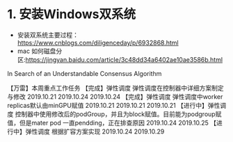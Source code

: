 # 1. 安装Windows双系统
* 安装双系统主要过程：https://www.cnblogs.com/diligenceday/p/6932868.html
* mac 如何磁盘分区:https://jingyan.baidu.com/article/3c48dd34a6402ae10ae3586b.html

In Search of an Understandable Consensus Algorithm


【万雷】本周重点工作任务
【完成】弹性调度 弹性调度在控制器中详细方案制定与修改 2019.10.21  2019.10.24 2019.10.24 
【完成】弹性调度 弹性调度中worker replicas默认由minGPU赋值 2019.10.21 2019.10.21 2019.10.21
【进行中】弹性调度 控制器中使用修改后的podGroup，并且为block赋值。目前能为podgroup赋值，但是mater pod 一直pendding，正在排查原因 2019.10.24 2019.10.25
【进行中】弹性调度 根据扩容方案实现 2019.10.24  2019.10.29 
